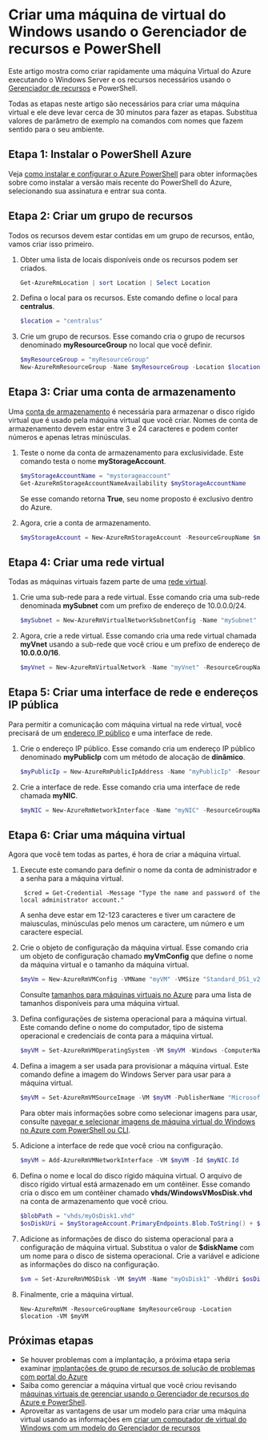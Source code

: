 <properties
    pageTitle="Criar uma VM Azure usando o PowerShell | Microsoft Azure"
    description="Usar o PowerShell do Azure e Gerenciador de recursos do Azure para criar facilmente uma nova máquina virtual executando o Windows Server."
    services="virtual-machines-windows"
    documentationCenter=""
    authors="davidmu1"
    manager="timlt"
    editor=""
    tags="azure-resource-manager"/>

<tags
    ms.service="virtual-machines-windows"
    ms.workload="na"
    ms.tgt_pltfrm="na"
    ms.devlang="na"
    ms.topic="get-started-article"
    ms.date="10/21/2016"
    ms.author="davidmu"/>

# <a name="create-a-windows-vm-using-resource-manager-and-powershell"></a>Criar uma máquina de virtual do Windows usando o Gerenciador de recursos e PowerShell

Este artigo mostra como criar rapidamente uma máquina Virtual do Azure executando o Windows Server e os recursos necessários usando o [Gerenciador de recursos](../azure-resource-manager/resource-group-overview.md) e PowerShell. 

Todas as etapas neste artigo são necessários para criar uma máquina virtual e ele deve levar cerca de 30 minutos para fazer as etapas. Substitua valores de parâmetro de exemplo na comandos com nomes que fazem sentido para o seu ambiente.

## <a name="step-1-install-azure-powershell"></a>Etapa 1: Instalar o PowerShell Azure

Veja [como instalar e configurar o Azure PowerShell](../powershell-install-configure.md) para obter informações sobre como instalar a versão mais recente do PowerShell do Azure, selecionando sua assinatura e entrar sua conta.
        
## <a name="step-2-create-a-resource-group"></a>Etapa 2: Criar um grupo de recursos

Todos os recursos devem estar contidas em um grupo de recursos, então, vamos criar isso primeiro.  

1. Obter uma lista de locais disponíveis onde os recursos podem ser criados.

    ```powershell
    Get-AzureRmLocation | sort Location | Select Location
    ```

2. Defina o local para os recursos. Este comando define o local para **centralus**.

    ```powershell
    $location = "centralus"
    ```
    
3. Crie um grupo de recursos. Esse comando cria o grupo de recursos denominado **myResourceGroup** no local que você definir.

    ```powershell
    $myResourceGroup = "myResourceGroup"
    New-AzureRmResourceGroup -Name $myResourceGroup -Location $location
    ```
    
## <a name="step-3-create-a-storage-account"></a>Etapa 3: Criar uma conta de armazenamento

Uma [conta de armazenamento](../storage/storage-introduction.md) é necessária para armazenar o disco rígido virtual que é usado pela máquina virtual que você criar. Nomes de conta de armazenamento devem estar entre 3 e 24 caracteres e podem conter números e apenas letras minúsculas.

1. Teste o nome da conta de armazenamento para exclusividade. Este comando testa o nome **myStorageAccount**.

    ```powershell
    $myStorageAccountName = "mystorageaccount"
    Get-AzureRmStorageAccountNameAvailability $myStorageAccountName
    ```
    
    Se esse comando retorna **True**, seu nome proposto é exclusivo dentro do Azure. 
    
2. Agora, crie a conta de armazenamento.
    
    ```powershell    
    $myStorageAccount = New-AzureRmStorageAccount -ResourceGroupName $myResourceGroup -Name $myStorageAccountName -SkuName "Standard_LRS" -Kind "Storage" -Location $location
    ```
    
## <a name="step-4-create-a-virtual-network"></a>Etapa 4: Criar uma rede virtual

Todas as máquinas virtuais fazem parte de uma [rede virtual](../virtual-network/virtual-networks-overview.md).

1. Crie uma sub-rede para a rede virtual. Esse comando cria uma sub-rede denominada **mySubnet** com um prefixo de endereço de 10.0.0.0/24.
        
    ```powershell
    $mySubnet = New-AzureRmVirtualNetworkSubnetConfig -Name "mySubnet" -AddressPrefix 10.0.0.0/24
    ```
    
2. Agora, crie a rede virtual. Esse comando cria uma rede virtual chamada **myVnet** usando a sub-rede que você criou e um prefixo de endereço de **10.0.0.0/16**.

    ```powershell
    $myVnet = New-AzureRmVirtualNetwork -Name "myVnet" -ResourceGroupName $myResourceGroup -Location $location -AddressPrefix 10.0.0.0/16 -Subnet $mySubnet
    ```
        
## <a name="step-5-create-a-public-ip-address-and-network-interface"></a>Etapa 5: Criar uma interface de rede e endereços IP pública

Para permitir a comunicação com máquina virtual na rede virtual, você precisará de um [endereço IP público](../virtual-network/virtual-network-ip-addresses-overview-arm.md) e uma interface de rede.

1. Crie o endereço IP público. Esse comando cria um endereço IP público denominado **myPublicIp** com um método de alocação de **dinâmico**.
 
    ```powershell
    $myPublicIp = New-AzureRmPublicIpAddress -Name "myPublicIp" -ResourceGroupName $myResourceGroup -Location $location -AllocationMethod Dynamic
    ```
        
2. Crie a interface de rede. Esse comando cria uma interface de rede chamada **myNIC**.

    ```powershell
    $myNIC = New-AzureRmNetworkInterface -Name "myNIC" -ResourceGroupName $myResourceGroup -Location $location -SubnetId $myVnet.Subnets[0].Id -PublicIpAddressId $myPublicIp.Id
    ```
       
## <a name="step-6-create-a-virtual-machine"></a>Etapa 6: Criar uma máquina virtual

Agora que você tem todas as partes, é hora de criar a máquina virtual.

1. Execute este comando para definir o nome da conta de administrador e a senha para a máquina virtual.

        $cred = Get-Credential -Message "Type the name and password of the local administrator account."
        
    A senha deve estar em 12-123 caracteres e tiver um caractere de maiusculas, minúsculas pelo menos um caractere, um número e um caractere especial. 
        
2. Crie o objeto de configuração da máquina virtual. Esse comando cria um objeto de configuração chamado **myVmConfig** que define o nome da máquina virtual e o tamanho da máquina virtual.

    ```powershell
    $myVm = New-AzureRmVMConfig -VMName "myVM" -VMSize "Standard_DS1_v2"
    ```
     
    Consulte [tamanhos para máquinas virtuais no Azure](virtual-machines-windows-sizes.md) para uma lista de tamanhos disponíveis para uma máquina virtual.
    
3. Defina configurações de sistema operacional para a máquina virtual. Este comando define o nome do computador, tipo de sistema operacional e credenciais de conta para a máquina virtual.

    ```powershell
    $myVM = Set-AzureRmVMOperatingSystem -VM $myVM -Windows -ComputerName "myVM" -Credential $cred -ProvisionVMAgent -EnableAutoUpdate
    ```
    
4. Defina a imagem a ser usada para provisionar a máquina virtual. Este comando define a imagem do Windows Server para usar para a máquina virtual. 

    ```powershell
    $myVM = Set-AzureRmVMSourceImage -VM $myVM -PublisherName "MicrosoftWindowsServer" -Offer "WindowsServer" -Skus "2012-R2-Datacenter" -Version "latest"
    ```
        
    Para obter mais informações sobre como selecionar imagens para usar, consulte [navegar e selecionar imagens de máquina virtual do Windows no Azure com PowerShell ou CLI](virtual-machines-windows-cli-ps-findimage.md).
        
5. Adicione a interface de rede que você criou na configuração.

    ```powershell
    $myVM = Add-AzureRmVMNetworkInterface -VM $myVM -Id $myNIC.Id
    ```
        
6. Defina o nome e local do disco rígido máquina virtual. O arquivo de disco rígido virtual está armazenado em um contêiner. Esse comando cria o disco em um contêiner chamado **vhds/WindowsVMosDisk.vhd** na conta de armazenamento que você criou.

    ```powershell
    $blobPath = "vhds/myOsDisk1.vhd"
    $osDiskUri = $myStorageAccount.PrimaryEndpoints.Blob.ToString() + $blobPath
    ```
        
7. Adicione as informações de disco do sistema operacional para a configuração de máquina virtual. Substitua o valor de **$diskName** com um nome para o disco de sistema operacional. Crie a variável e adicione as informações do disco na configuração.
    
    ```powershell
    $vm = Set-AzureRmVMOSDisk -VM $myVM -Name "myOsDisk1" -VhdUri $osDiskUri -CreateOption fromImage
    ```
        
8. Finalmente, crie a máquina virtual.

    ```
    New-AzureRmVM -ResourceGroupName $myResourceGroup -Location $location -VM $myVM
    ```
                                  
## <a name="next-steps"></a>Próximas etapas

- Se houver problemas com a implantação, a próxima etapa seria examinar [implantações de grupo de recursos de solução de problemas com portal do Azure](../resource-manager-troubleshoot-deployments-portal.md)
- Saiba como gerenciar a máquina virtual que você criou revisando [máquinas virtuais de gerenciar usando o Gerenciador de recursos do Azure e PowerShell](virtual-machines-windows-ps-manage.md).
- Aproveitar as vantagens de usar um modelo para criar uma máquina virtual usando as informações em [criar um computador de virtual do Windows com um modelo do Gerenciador de recursos](virtual-machines-windows-ps-template.md)
